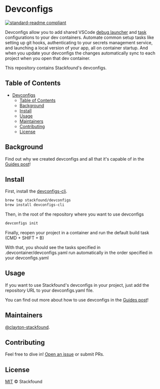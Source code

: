 # Devconfigs

[![standard-readme compliant](https://img.shields.io/badge/readme%20style-standard-brightgreen.svg?style=flat-square)](https://github.com/RichardLitt/standard-readme)

Devconfigs allow you to add shared VSCode [debug launcher](https://code.visualstudio.com/docs/editor/debugging#_launch-configurations) and [task](https://code.visualstudio.com/docs/editor/tasks) configurations to your dev containers. Automate common setup tasks like setting up git hooks, authenticating to your secrets management service, and launching a local version of your app, all on container startup. And when you update your devconfigs the changes automatically sync to each project when you open that dev container.

This repository contains Stackfound's devconfigs.


## Table of Contents

- [Devconfigs](#devconfigs)
  - [Table of Contents](#table-of-contents)
  - [Background](#background)
  - [Install](#install)
  - [Usage](#usage)
  - [Maintainers](#maintainers)
  - [Contributing](#contributing)
  - [License](#license)

## Background

Find out why we created devconfigs and all that it's capable of in the [Guides post](https://stackfound.com/guides/introducing-devconfigs)!

## Install

First, install the [devconfigs-cli](https://github.com/stackfound/devconfigs-cli).

```sh
brew tap stackfound/devconfigs
brew install devconfigs-cli
```

Then, in the root of the repository where you want to use devconfigs

```sh
devconfigs init
```

Finally, reopen your project in a container and run the default build task (CMD + SHIFT + B)

With that, you should see the tasks specified in .devcontainer/devconfigs.yaml run automatically in the order specified in your devconfigs.yaml

## Usage

If you want to use Stackfound's devconfigs in your project, just add the repository URL to your devconfigs.yaml file.

You can find out more about how to use devconfigs in the [Guides post](https://stackfound.com/guides/introducing-devconfigs)!

## Maintainers

[@clayton-stackfound](https://github.com/clayton-stackfound).

## Contributing

Feel free to dive in! [Open an issue](https://github.com/stackfound/devconfigs/issues/new) or submit PRs.

## License

[MIT](LICENSE) © Stackfound